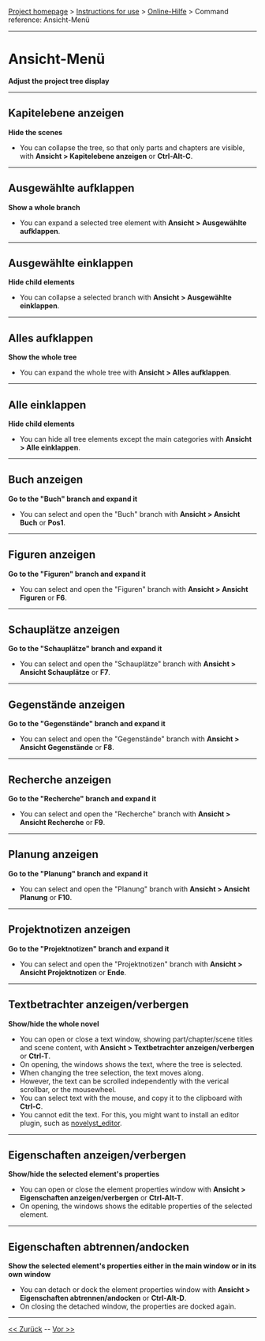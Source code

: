 [Project homepage](../index) > [Instructions for use](../usage) > [Online-Hilfe](help) > Command reference: Ansicht-Menü

--- 

# Ansicht-Menü 

**Adjust the project tree display**

--- 

## Kapitelebene anzeigen

**Hide the scenes**

- You can collapse the tree, so that only parts and chapters are visible, with **Ansicht > Kapitelebene anzeigen** or **Ctrl-Alt-C**.

--- 

## Ausgewählte aufklappen

**Show a whole branch**

- You can expand a selected tree element with **Ansicht > Ausgewählte aufklappen**. 

--- 

## Ausgewählte einklappen

**Hide child elements**

- You can collapse a selected branch with **Ansicht > Ausgewählte einklappen**. 

--- 

## Alles aufklappen

**Show the whole tree**

- You can expand the whole tree with **Ansicht > Alles aufklappen**. 

--- 

## Alle einklappen

**Hide child elements**

- You can hide all tree elements except the main categories with **Ansicht > Alle einklappen**. 

--- 

## Buch anzeigen

**Go to the "Buch" branch and expand it**

- You can select and open the "Buch" branch with **Ansicht > Ansicht Buch** or **Pos1**. 

--- 

## Figuren anzeigen

**Go to the "Figuren" branch and expand it**

- You can select and open the "Figuren" branch with **Ansicht > Ansicht Figuren** or **F6**. 

--- 

## Schauplätze anzeigen

**Go to the "Schauplätze" branch and expand it**

- You can select and open the "Schauplätze" branch with **Ansicht > Ansicht Schauplätze** or **F7**. 

--- 

## Gegenstände anzeigen

**Go to the "Gegenstände" branch and expand it**

- You can select and open the "Gegenstände" branch with **Ansicht > Ansicht Gegenstände** or **F8**. 

--- 

## Recherche anzeigen

**Go to the "Recherche" branch and expand it**

- You can select and open the "Recherche" branch with **Ansicht > Ansicht Recherche** or **F9**. 

--- 

## Planung anzeigen

**Go to the "Planung" branch and expand it**

- You can select and open the "Planung" branch with **Ansicht > Ansicht Planung** or **F10**. 

--- 

## Projektnotizen anzeigen

**Go to the "Projektnotizen" branch and expand it**

- You can select and open the "Projektnotizen" branch with **Ansicht > Ansicht Projektnotizen** or **Ende**. 

--- 

## Textbetrachter anzeigen/verbergen

**Show/hide the whole novel**

- You can open or close a text window, showing part/chapter/scene titles and scene content, with **Ansicht > Textbetrachter anzeigen/verbergen** or **Ctrl-T**.
- On opening, the windows shows the text, where the tree is selected.
- When changing the tree selection, the text moves along.
- However, the text can be scrolled independently with the verical scrollbar, or the mousewheel. 
- You can select text with the mouse, and copy it to the clipboard with **Ctrl-C**.
- You cannot edit the text. For this, you might want to install an editor plugin, such as [novelyst_editor](https://peter88213.github.io/novelyst_editor/).

--- 

## Eigenschaften anzeigen/verbergen

**Show/hide the selected element's properties**

- You can open or close the element properties window with **Ansicht > Eigenschaften anzeigen/verbergen** or **Ctrl-Alt-T**.
- On opening, the windows shows the editable properties of the selected element.

--- 

## Eigenschaften abtrennen/andocken

**Show the selected element's properties either in the main window or in its own window**

- You can detach or dock the element properties window with **Ansicht > Eigenschaften abtrennen/andocken** or **Ctrl-Alt-D**.
- On closing the detached window, the properties are docked again.

--- 

[<< Zurück](file_menu) -- [Vor >>](part_menu)